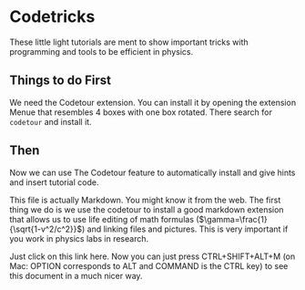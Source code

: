 # Codetricks

These little light tutorials are ment to show important tricks with programming and tools to be efficient in physics.

## Things to do First

We need the Codetour extension. You can install it by opening the extension Menue that resembles 4 boxes with one box rotated.
There search for ```codetour``` and install it.

## Then

Now we can use The Codetour feature to automatically install and give hints and insert tutorial code.

This file is actually Markdown. You might know it from the web.
The first thing we do is we use the codetour to install a good markdown extension that allows us to use life editing of math formulas ($\gamma=\frac{1}{\sqrt{1-v^2/c^2}}$) and linking files and pictures. This is very important if you work in physics labs in research.

Just click on this link here.
Now you can just press CTRL+SHIFT+ALT+M (on Mac: OPTION corresponds to ALT and COMMAND is the CTRL key) to see this document in a much nicer way.
